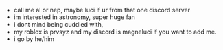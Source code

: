 - call me al or nep, maybe luci if ur from that one discord server
- im interested in astronomy, super huge fan
- i dont mind being cuddled with,
- my roblox is prvsyz and my discord is magneluci if you want to add me.
- i go by he/him

<!---
magnelucifer/magnelucifer is a ✨ special ✨ repository because its `README.md` (this file) appears on your GitHub profile.
You can click the Preview link to take a look at your changes.
--->
